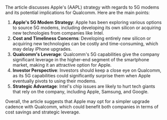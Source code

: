 The article discusses Apple's (AAPL) strategy with regards to 5G modems and its potential implications for Qualcomm. Here are the main points:

1. **Apple's 5G Modem Strategy**: Apple has been exploring various options to source 5G modems, including developing its own silicon or acquiring new technologies from companies like Intel.
2. **Cost and Timeliness Concerns**: Developing entirely new silicon or acquiring new technologies can be costly and time-consuming, which may delay iPhone upgrades.
3. **Qualcomm's Leverage**: Qualcomm's 5G capabilities give the company significant leverage in the higher-end segment of the smartphone market, making it an attractive option for Apple.
4. **Investor Perspective**: Investors should keep a close eye on Qualcomm, as its 5G capabilities could significantly surprise them when Apple eventually pivots to using their modems.
5. **Strategic Advantage**: Intel's chip issues are likely to hurt tech giants that rely on the company, including Apple, Samsung, and Google.

Overall, the article suggests that Apple may opt for a simpler upgrade cadence with Qualcomm, which could benefit both companies in terms of cost savings and strategic leverage.